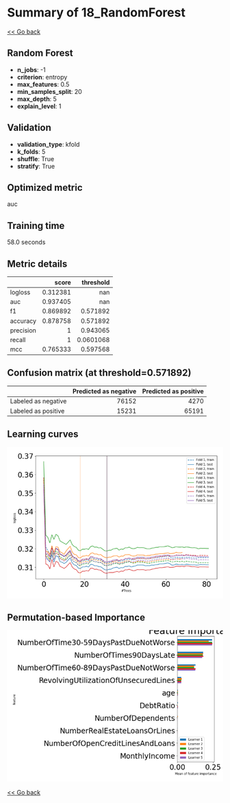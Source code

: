 # Summary of 18_RandomForest

[<< Go back](../README.md)


## Random Forest
- **n_jobs**: -1
- **criterion**: entropy
- **max_features**: 0.5
- **min_samples_split**: 20
- **max_depth**: 5
- **explain_level**: 1

## Validation
 - **validation_type**: kfold
 - **k_folds**: 5
 - **shuffle**: True
 - **stratify**: True

## Optimized metric
auc

## Training time

58.0 seconds

## Metric details
|           |    score |   threshold |
|:----------|---------:|------------:|
| logloss   | 0.312381 | nan         |
| auc       | 0.937405 | nan         |
| f1        | 0.869892 |   0.571892  |
| accuracy  | 0.878758 |   0.571892  |
| precision | 1        |   0.943065  |
| recall    | 1        |   0.0601068 |
| mcc       | 0.765333 |   0.597568  |


## Confusion matrix (at threshold=0.571892)
|                     |   Predicted as negative |   Predicted as positive |
|:--------------------|------------------------:|------------------------:|
| Labeled as negative |                   76152 |                    4270 |
| Labeled as positive |                   15231 |                   65191 |

## Learning curves
![Learning curves](learning_curves.png)

## Permutation-based Importance
![Permutation-based Importance](permutation_importance.png)

[<< Go back](../README.md)
